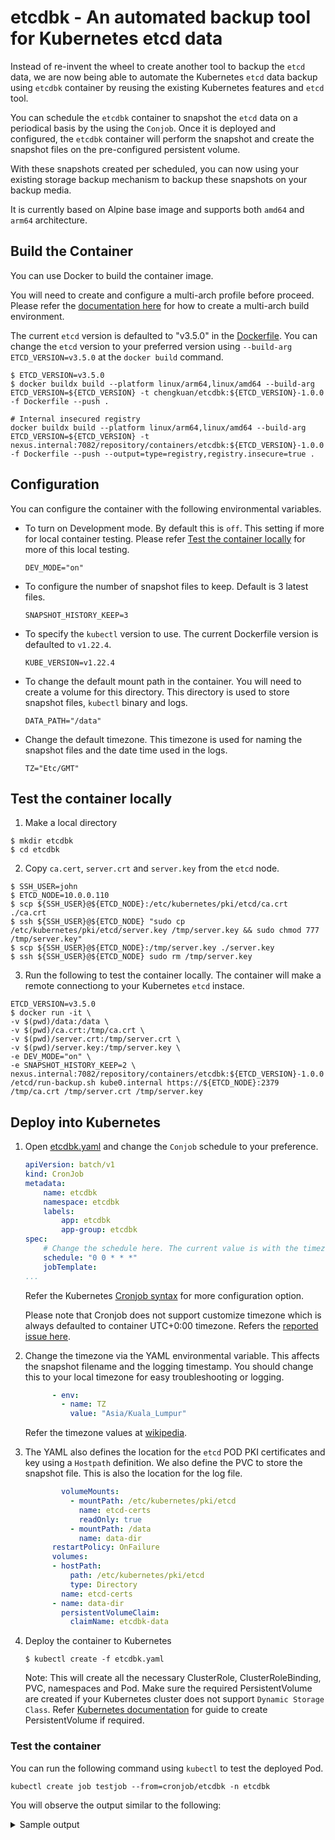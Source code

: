 # etcdbk - An automated backup tool for Kubernetes etcd data

Instead of re-invent the wheel to create another tool to backup the `etcd` data, we are now being able to automate the Kubernetes `etcd` data backup using `etcdbk` container by reusing the existing Kubernetes features and `etcd` tool.

You can schedule the `etcdbk` container to snapshot the `etcd` data on a periodical basis by the using the `Conjob`. Once it is deployed and configured, the `etcdbk` container will perform the snapshot and create the snapshot files on the pre-configured persistent volume.

With these snapshots created per scheduled, you can now using your existing storage backup mechanism to backup these snapshots on your backup media.

It is currently based on Alpine base image and supports both `amd64` and `arm64` architecture. 

## Build the Container

You can use Docker to build the container image. 

You will need to create and configure a multi-arch profile before proceed. Please refer the [documentation here](https://docs.docker.com/desktop/multi-arch/) for how to create a multi-arch build environment.

The current `etcd` version is defaulted to "v3.5.0" in the [Dockerfile](./Dockerfile). 
You can change the `etcd` version to your preferred version using `--build-arg ETCD_VERSION=v3.5.0` at the `docker build` command.

```
$ ETCD_VERSION=v3.5.0
$ docker buildx build --platform linux/arm64,linux/amd64 --build-arg ETCD_VERSION=${ETCD_VERSION} -t chengkuan/etcdbk:${ETCD_VERSION}-1.0.0  -f Dockerfile --push .

# Internal insecured registry
docker buildx build --platform linux/arm64,linux/amd64 --build-arg ETCD_VERSION=${ETCD_VERSION} -t nexus.internal:7082/repository/containers/etcdbk:${ETCD_VERSION}-1.0.0 -f Dockerfile --push --output=type=registry,registry.insecure=true .

```

## Configuration

You can configure the container with the following environmental variables.

- To turn on Development mode. By default this is `off`. This setting if more for local container testing. Please refer [Test the container locally](#test-the-container-locally) for more of this local testing.
  ```
  DEV_MODE="on"
  ```
- To configure the number of snapshot files to keep. Default is 3 latest files.
  ```
  SNAPSHOT_HISTORY_KEEP=3
  ```
- To specify the `kubectl` version to use. The current Dockerfile version is defaulted to `v1.22.4`.
  ```
  KUBE_VERSION=v1.22.4
  ```
- To change the default mount path in the container. You will need to create a volume for this directory. This directory is used to store snapshot files, `kubectl` binary and logs.
  ```
  DATA_PATH="/data"
  ```
- Change the default timezone. This timezone is used for naming the snapshot files and the date time used in the logs. 
  ```
  TZ="Etc/GMT"
  ```

## Test the container locally

1. Make a local directory
  ```
  $ mkdir etcdbk
  $ cd etcdbk
  ```

2. Copy `ca.cert`, `server.crt` and `server.key` from the `etcd` node.
  ```
  $ SSH_USER=john
  $ ETCD_NODE=10.0.0.110
  $ scp ${SSH_USER}@${ETCD_NODE}:/etc/kubernetes/pki/etcd/ca.crt ./ca.crt
  $ ssh ${SSH_USER}@${ETCD_NODE} "sudo cp /etc/kubernetes/pki/etcd/server.key /tmp/server.key && sudo chmod 777 /tmp/server.key"
  $ scp ${SSH_USER}@${ETCD_NODE}:/tmp/server.key ./server.key
  $ ssh ${SSH_USER}@${ETCD_NODE} sudo rm /tmp/server.key
  ```
3. Run the following to test the container locally. The container will make a remote connectiong to your Kubernetes `etcd` instace.
  ```
  ETCD_VERSION=v3.5.0
  $ docker run -it \
  -v $(pwd)/data:/data \
  -v $(pwd)/ca.crt:/tmp/ca.crt \
  -v $(pwd)/server.crt:/tmp/server.crt \
  -v $(pwd)/server.key:/tmp/server.key \
  -e DEV_MODE="on" \
  -e SNAPSHOT_HISTORY_KEEP=2 \
  nexus.internal:7082/repository/containers/etcdbk:${ETCD_VERSION}-1.0.0 /etcd/run-backup.sh kube0.internal https://${ETCD_NODE}:2379 /tmp/ca.crt /tmp/server.crt /tmp/server.key
  ```

## Deploy into Kubernetes

1. Open [etcdbk.yaml](./etcdbk.yaml) and change the `Conjob` schedule to your preference. 

    ```yaml
    apiVersion: batch/v1
    kind: CronJob
    metadata:
        name: etcdbk
        namespace: etcdbk
        labels:
            app: etcdbk
            app-group: etcdbk
    spec:
        # Change the schedule here. The current value is with the timezone set to UTC+0:00
        schedule: "0 0 * * *"
        jobTemplate:
    ...
    ```
    Refer the Kubernetes [Cronjob syntax](https://kubernetes.io/docs/concepts/workloads/controllers/cron-jobs/#cron-schedule-syntax) for more configuration option.
    
    Please note that Cronjob does not support customize timezone which is always defaulted to container UTC+0:00 timezone. Refers the [reported issue here](https://github.com/kubernetes/kubernetes/issues/47202).

2. Change the timezone via the YAML environmental variable. This affects the snapshot filename and the logging timestamp. You should change this to your local timezone for easy troubleshooting or logging.
    ```yaml
          - env:
            - name: TZ
              value: "Asia/Kuala_Lumpur"
    ```
    Refer the timezone values at [wikipedia](https://en.wikipedia.org/wiki/List_of_tz_database_time_zones).

3. The YAML also defines the location for the `etcd` POD PKI certificates and key using a `Hostpath` definition. We also define the PVC to store the snapshot file. This is also the location for the log file.

    ```yaml
            volumeMounts:
              - mountPath: /etc/kubernetes/pki/etcd
                name: etcd-certs
                readOnly: true
              - mountPath: /data
                name: data-dir
          restartPolicy: OnFailure
          volumes:
          - hostPath:
              path: /etc/kubernetes/pki/etcd
              type: Directory
            name: etcd-certs
          - name: data-dir
            persistentVolumeClaim:
              claimName: etcdbk-data

    ```

2. Deploy the container to Kubernetes

    ```
    $ kubectl create -f etcdbk.yaml
    ```
    Note: This will create all the necessary ClusterRole, ClusterRoleBinding, PVC, namespaces and Pod. Make sure the required PersistentVolume are created if your Kubernetes cluster does not support `Dynamic Storage Class`. Refer [Kubernetes documentation](https://kubernetes.io/docs/concepts/storage/persistent-volumes/#persistent-volumes) for guide to create PersistentVolume if required.

### Test the container

You can run the following command using `kubectl` to test the deployed Pod.

```
kubectl create job testjob --from=cronjob/etcdbk -n etcdbk
```

You will observe the output similar to the following:

<details>

<summary>Sample output</summary>

    ```    
    2022-02-14-10:22:37 AM   INFO    Timezone: Asia/Kuala_Lumpur
    2022-02-14-10:22:40 AM   INFO    Startinng snapshot for etcd-kube0.internal ... 
    2022-02-14-10:22:40 AM   INFO    ADVERTISED_CLIENT_URL = https://10.0.0.110:2379
    2022-02-14-10:22:40 AM   INFO    ETCD_SERVER_CERT = /etc/kubernetes/pki/etcd/server.crt
    2022-02-14-10:22:40 AM   INFO    ETCD_SERVER_KEY = /etc/kubernetes/pki/etcd/server.key
    2022-02-14-10:22:40 AM   INFO    ETCD_CACERT = /etc/kubernetes/pki/etcd/ca.crt
    2022-02-14-10:22:40 AM   INFO    Backing up etcd-kube0.internal ... Snapshot file: /data/snapshots/etcd-kube0.internal-2022-02-14-10-22-1644805360 ...
    2022-02-14-10:22:41 AM   INFO    {"level":"info","ts":1644805360.7372284,"caller":"snapshot/v3_snapshot.go:68","msg":"created temporary db file","path":"/data/snapshots/etcd-kube0.internal-2022-02-14-10-22-1644805360.etcdbk.part"}
    {"level":"info","ts":1644805360.7733529,"logger":"client","caller":"v3/maintenance.go:211","msg":"opened snapshot stream; downloading"}
    {"level":"info","ts":1644805360.7735403,"caller":"snapshot/v3_snapshot.go:76","msg":"fetching snapshot","endpoint":"https://10.0.0.110:2379"}
    {"level":"info","ts":1644805361.3304493,"logger":"client","caller":"v3/maintenance.go:219","msg":"completed snapshot read; closing"}
    {"level":"info","ts":1644805361.4925508,"caller":"snapshot/v3_snapshot.go:91","msg":"fetched snapshot","endpoint":"https://10.0.0.110:2379","size":"12 MB","took":"now"}
    {"level":"info","ts":1644805361.4962344,"caller":"snapshot/v3_snapshot.go:100","msg":"saved","path":"/data/snapshots/etcd-kube0.internal-2022-02-14-10-22-1644805360.etcdbk"}
    Snapshot saved at /data/snapshots/etcd-kube0.internal-2022-02-14-10-22-1644805360.etcdbk
    2022-02-14-10:22:41 AM   INFO    Cleaning old snapshots ... Number of snapshots to keep: 3
    2022-02-14-10:22:41 AM   INFO    Startinng snapshot for etcd-kube1.internal ... 
    2022-02-14-10:22:41 AM   INFO    ADVERTISED_CLIENT_URL = https://10.0.0.111:2379
    2022-02-14-10:22:41 AM   INFO    ETCD_SERVER_CERT = /etc/kubernetes/pki/etcd/server.crt
    2022-02-14-10:22:41 AM   INFO    ETCD_SERVER_KEY = /etc/kubernetes/pki/etcd/server.key
    2022-02-14-10:22:41 AM   INFO    ETCD_CACERT = /etc/kubernetes/pki/etcd/ca.crt
    2022-02-14-10:22:42 AM   INFO    Backing up etcd-kube1.internal ... Snapshot file: /data/snapshots/etcd-kube1.internal-2022-02-14-10-22-1644805362 ...
    2022-02-14-10:22:42 AM   INFO    {"level":"info","ts":1644805362.1064086,"caller":"snapshot/v3_snapshot.go:68","msg":"created temporary db file","path":"/data/snapshots/etcd-kube1.internal-2022-02-14-10-22-1644805362.etcdbk.part"}
    {"level":"info","ts":1644805362.1441925,"logger":"client","caller":"v3/maintenance.go:211","msg":"opened snapshot stream; downloading"}
    {"level":"info","ts":1644805362.1461382,"caller":"snapshot/v3_snapshot.go:76","msg":"fetching snapshot","endpoint":"https://10.0.0.111:2379"}
    {"level":"info","ts":1644805362.6125894,"logger":"client","caller":"v3/maintenance.go:219","msg":"completed snapshot read; closing"}
    {"level":"info","ts":1644805362.7801385,"caller":"snapshot/v3_snapshot.go:91","msg":"fetched snapshot","endpoint":"https://10.0.0.111:2379","size":"12 MB","took":"now"}
    {"level":"info","ts":1644805362.7833838,"caller":"snapshot/v3_snapshot.go:100","msg":"saved","path":"/data/snapshots/etcd-kube1.internal-2022-02-14-10-22-1644805362.etcdbk"}
    Snapshot saved at /data/snapshots/etcd-kube1.internal-2022-02-14-10-22-1644805362.etcdbk
    2022-02-14-10:22:42 AM   INFO    Cleaning old snapshots ... Number of snapshots to keep: 3
    2022-02-14-10:22:42 AM   INFO    Startinng snapshot for etcd-kube2.internal ... 
    2022-02-14-10:22:43 AM   INFO    ADVERTISED_CLIENT_URL = https://10.0.0.112:2379
    2022-02-14-10:22:43 AM   INFO    ETCD_SERVER_CERT = /etc/kubernetes/pki/etcd/server.crt
    2022-02-14-10:22:43 AM   INFO    ETCD_SERVER_KEY = /etc/kubernetes/pki/etcd/server.key
    2022-02-14-10:22:43 AM   INFO    ETCD_CACERT = /etc/kubernetes/pki/etcd/ca.crt
    2022-02-14-10:22:43 AM   INFO    Backing up etcd-kube2.internal ... Snapshot file: /data/snapshots/etcd-kube2.internal-2022-02-14-10-22-1644805363 ...
    2022-02-14-10:22:44 AM   INFO    {"level":"info","ts":1644805363.3572466,"caller":"snapshot/v3_snapshot.go:68","msg":"created temporary db file","path":"/data/snapshots/etcd-kube2.internal-2022-02-14-10-22-1644805363.etcdbk.part"}
    {"level":"info","ts":1644805363.3792672,"logger":"client","caller":"v3/maintenance.go:211","msg":"opened snapshot stream; downloading"}
    {"level":"info","ts":1644805363.3793912,"caller":"snapshot/v3_snapshot.go:76","msg":"fetching snapshot","endpoint":"https://10.0.0.112:2379"}
    {"level":"info","ts":1644805363.917968,"logger":"client","caller":"v3/maintenance.go:219","msg":"completed snapshot read; closing"}
    {"level":"info","ts":1644805364.0815985,"caller":"snapshot/v3_snapshot.go:91","msg":"fetched snapshot","endpoint":"https://10.0.0.112:2379","size":"12 MB","took":"now"}
    {"level":"info","ts":1644805364.0865147,"caller":"snapshot/v3_snapshot.go:100","msg":"saved","path":"/data/snapshots/etcd-kube2.internal-2022-02-14-10-22-1644805363.etcdbk"}
    Snapshot saved at /data/snapshots/etcd-kube2.internal-2022-02-14-10-22-1644805363.etcdbk
    2022-02-14-10:22:44 AM   INFO    Cleaning old snapshots ... Number of snapshots to keep: 3

    ```

</details>

    
